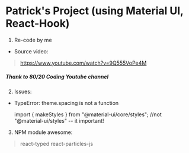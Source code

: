 # Patrick's Project (using Material UI, React-Hook)
1. Re-code by me
* Source video:
> https://www.youtube.com/watch?v=9Q555VoPe4M
##### Thank to 80/20 Coding Youtube channel

2. Issues:
* TypeError: theme.spacing is not a function

    import { makeStyles } from "@material-ui/core/styles";
    //not "@material-ui/styles" -- it important! 

3. NPM module awesome:
> react-typed
> react-particles-js